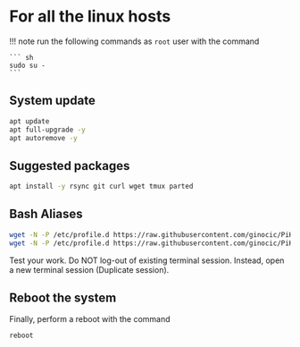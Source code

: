 # For all the linux hosts

!!! note
    run the following commands as `root` user with the command

    ``` sh
    sudo su -
    ```

## System update

``` sh
apt update
apt full-upgrade -y
apt autoremove -y
```

## Suggested packages

``` sh
apt install -y rsync git curl wget tmux parted
```

## Bash Aliases

``` sh
wget -N -P /etc/profile.d https://raw.githubusercontent.com/ginocic/PiHomeLab/main/scripts/01.commands_aliases.sh
wget -N -P /etc/profile.d https://raw.githubusercontent.com/ginocic/PiHomeLab/main/scripts/02.pihole.sh
```

Test your work. Do NOT log-out of existing terminal session. Instead, open a new terminal session (Duplicate session).

## Reboot the system

Finally, perform a reboot with the command

``` sh
reboot
```
